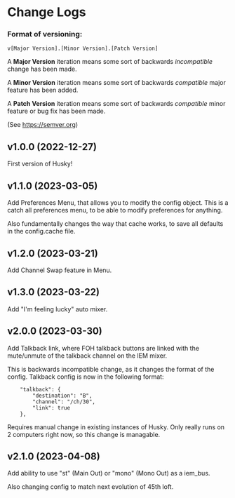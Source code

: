 # Change Logs

### Format of versioning:

```
v[Major Version].[Minor Version].[Patch Version]
```

A **Major Version** iteration means some sort of backwards *incompatible* change has been made.

A **Minor Version** iteration means some sort of backwards *compatible* major feature has been added.

A **Patch Version** iteration means some sort of backwards *compatible* minor feature or bug fix has been made.

(See https://semver.org)

## v1.0.0 (2022-12-27)

First version of Husky!

## v1.1.0 (2023-03-05)

Add Preferences Menu, that allows you to modify the config object. This is a catch all preferences menu,
to be able to modify preferences for anything.

Also fundamentally changes the way that cache works, to save all defaults in the config.cache file.

## v1.2.0 (2023-03-21)

Add Channel Swap feature in Menu.

## v1.3.0 (2023-03-22)

Add "I'm feeling lucky" auto mixer.

## v2.0.0 (2023-03-30)

Add Talkback link, where FOH talkback buttons are linked with the mute/unmute of the talkback channel on the IEM mixer.

This is backwards incompatible change, as it changes the format of the config. Talkback config is now in the following format:

```
    "talkback": {
        "destination": "B",
        "channel": "/ch/30",
        "link": true
    },
```

Requires manual change in existing instances of Husky. Only really runs on 2 computers right now, so this change is managable.

## v2.1.0 (2023-04-08)

Add ability to use "st" (Main Out) or "mono" (Mono Out) as a iem_bus.

Also changing config to match next evolution of 45th loft.